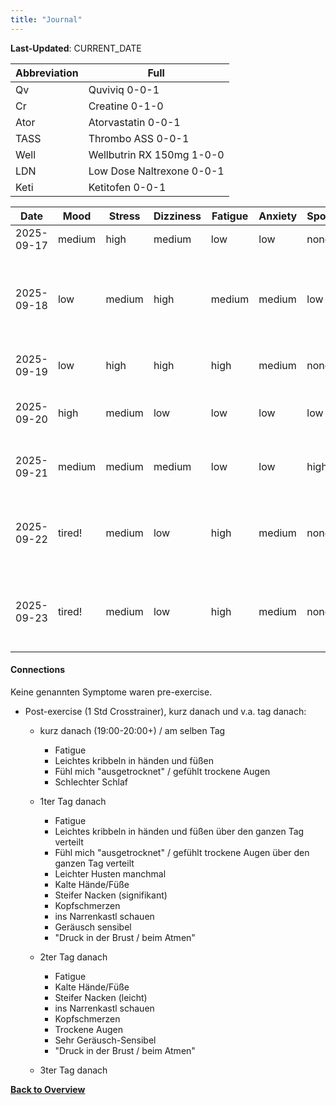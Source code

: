 ```yaml
---
title: "Journal"
---
```


**Last-Updated**: CURRENT_DATE

| Abbreviation | Full                      |
| ---          | ---                       |
| Qv           | Quviviq 0-0-1             |
| Cr           | Creatine 0-1-0            |
| Ator         | Atorvastatin 0-0-1        |
| TASS         | Thrombo ASS 0-0-1         |
| Well         | Wellbutrin RX 150mg 1-0-0 |
| LDN          | Low Dose Naltrexone 0-0-1 |
| Keti         | Ketitofen 0-0-1           |

| Date       | Mood   | Stress | Dizziness | Fatigue | Anxiety | Sport | Kribbel | GenP   | Taken                                                                                         |
| -----      | -----  | -----  | -----     | -----   | ----    | ----  | ----    | ----   | ----                                                                                          |
| 2025-09-17 | medium | high   | medium    | low     | low     | none  | none    | none   | Qv, Cr|
| 2025-09-18 | low    | medium | high      | medium  | medium  | low   | none    | none   | Quviviq, Cr, Keti, Inderal 10mg (Night) + Melatonin (1mg)|
| 2025-09-19 | low    | high   | high      | high    | medium  | none  | none    | none   | Inderal, Ator, TASS, Famotidine|
| 2025-09-20 | high   | medium | low       | low     | low     | low   | none    | none   | Qv, Cr, Keti, TASS, Ator, Famotidine|
| 2025-09-21 | medium | medium | medium    | low     | low     | high  | slight  | slight | Qv, Cr, Keti, TASS, Ator, Famotidine|
| 2025-09-22 | tired! | medium | low       | high    | medium  | none  | slight  | medium | Qv, Cr, Ator, Famotidine, LDN 1.5mg, Well|
| 2025-09-23 | tired! | medium | low       | high    | medium  | none  | slight  | slight | Qv, Cr, Ator, Famotidine, LDN 1.5mg, Well|

#### Connections

Keine genannten Symptome waren pre-exercise.

- Post-exercise (1 Std Crosstrainer), kurz danach und v.a. tag danach:

    + kurz danach (19:00-20:00+) / am selben Tag
        * Fatigue
        * Leichtes kribbeln in händen und füßen
        * Fühl mich "ausgetrocknet" / gefühlt trockene Augen
        * Schlechter Schlaf

    + 1ter Tag danach
        * Fatigue
        * Leichtes kribbeln in händen und füßen über den ganzen Tag verteilt
        * Fühl mich "ausgetrocknet" / gefühlt trockene Augen über den ganzen Tag verteilt
        * Leichter Husten manchmal
        * Kalte Hände/Füße
        * Steifer Nacken (signifikant)
        * Kopfschmerzen
        * ins Narrenkastl schauen
        * Geräusch sensibel
        * "Druck in der Brust / beim Atmen"

    + 2ter Tag danach
        * Fatigue
        * Kalte Hände/Füße
        * Steifer Nacken (leicht)
        * ins Narrenkastl schauen
        * Kopfschmerzen
        * Trockene Augen
        * Sehr Geräusch-Sensibel
        * "Druck in der Brust / beim Atmen"

    + 3ter Tag danach

[**Back to Overview**](../overview/index.html)

<!-- #### Template -->
<!-- | 2025-09-22 |        |        |           |         |         |        |         | | -->

<!-- vim: set nowrap tw=0: -->


